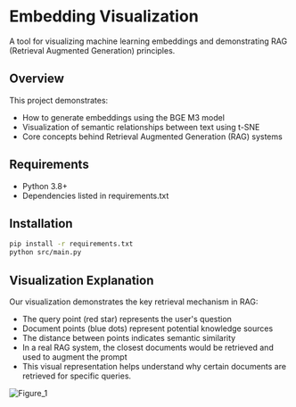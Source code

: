# Embedding Visualization

A tool for visualizing machine learning embeddings and demonstrating RAG (Retrieval Augmented Generation) principles.

## Overview

This project demonstrates:
- How to generate embeddings using the BGE M3 model
- Visualization of semantic relationships between text using t-SNE
- Core concepts behind Retrieval Augmented Generation (RAG) systems

## Requirements

- Python 3.8+
- Dependencies listed in requirements.txt

## Installation

```bash
pip install -r requirements.txt
python src/main.py
```

## Visualization Explanation

Our visualization demonstrates the key retrieval mechanism in RAG:

- The query point (red star) represents the user's question
- Document points (blue dots) represent potential knowledge sources
- The distance between points indicates semantic similarity
- In a real RAG system, the closest documents would be retrieved and used to augment the prompt
- This visual representation helps understand why certain documents are retrieved for specific queries.

![Figure_1](https://github.com/user-attachments/assets/1de7415c-b41a-4306-81b3-33479fce477d)





